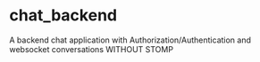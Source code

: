 # chat_backend
A backend chat application with Authorization/Authentication and websocket conversations WITHOUT STOMP
